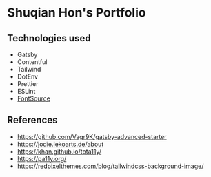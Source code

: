 
# Shuqian Hon's Portfolio

## Technologies used

- Gatsby
- Contentful
- Tailwind
- DotEnv
- Prettier
- ESLint
- [FontSource](https://fontsource.org/fonts/asap)

## References

- <https://github.com/Vagr9K/gatsby-advanced-starter>
- <https://jodie.lekoarts.de/about>
- <https://khan.github.io/tota11y/>
- <https://pa11y.org/>
- <https://redpixelthemes.com/blog/tailwindcss-background-image/>